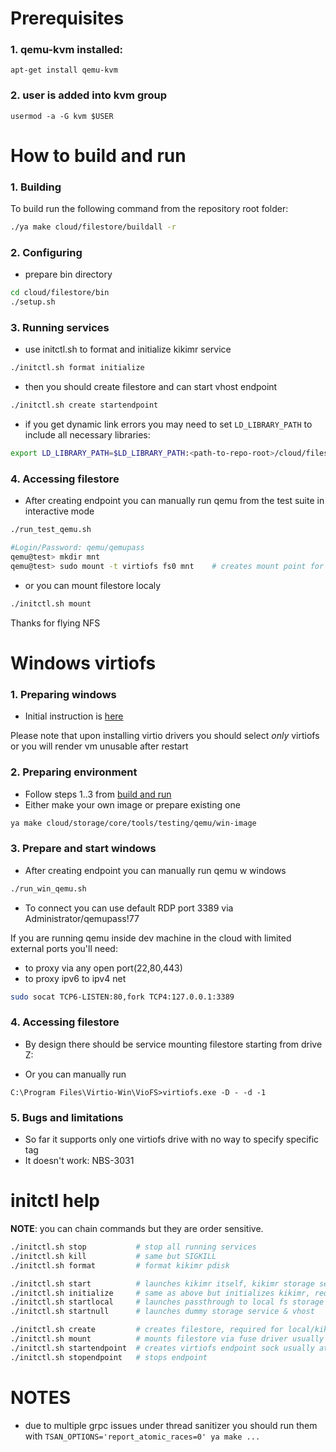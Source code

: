 # Prerequisites

### 1. qemu-kvm installed:
```
apt-get install qemu-kvm
```

### 2. user is added into kvm group
```
usermod -a -G kvm $USER
```

# How to build and run

### 1. Building
To build run the following command from the repository root folder:

```bash
./ya make cloud/filestore/buildall -r
```

### 2. Configuring
- prepare bin directory
```bash
cd cloud/filestore/bin
./setup.sh
```

### 3. Running services

- use initctl.sh to format and initialize kikimr service
```bash
./initctl.sh format initialize
```

- then you should create filestore and can start vhost endpoint
```bash
./initctl.sh create startendpoint
```

- if you get dynamic link errors you may need to set `LD_LIBRARY_PATH` to include all necessary libraries:
```bash
export LD_LIBRARY_PATH=$LD_LIBRARY_PATH:<path-to-repo-root>/cloud/filestore/apps/client
```

### 4. Accessing filestore
- After creating endpoint you can manually run qemu from the test suite in interactive mode
```bash
./run_test_qemu.sh

#Login/Password: qemu/qemupass
qemu@test> mkdir mnt
qemu@test> sudo mount -t virtiofs fs0 mnt    # creates mount point for the filestore
```

- or you can mount filestore localy
```bash
./initctl.sh mount
```

Thanks for flying NFS


# Windows virtiofs

### 1. Preparing windows

- Initial instruction is [here](https://virtio-fs.gitlab.io/howto-windows.html)

Please note that upon installing virtio drivers you should select _only_ virtiofs
or you will render vm unusable after restart

### 2. Preparing environment

- Follow steps 1..3 from [build and run](#how-to-build-and-run)
- Either make your own image or prepare existing one
```bash
ya make cloud/storage/core/tools/testing/qemu/win-image
```

### 3. Prepare and start windows
- After creating endpoint you can manually run qemu w windows
```bash
./run_win_qemu.sh
```

- To connect you can use default RDP port 3389 via Administrator/qemupass!77

If you are running qemu inside dev machine in the cloud with limited external ports you'll need:
- to proxy via any open port(22,80,443)
- to proxy ipv6 to ipv4 net

```bash
sudo socat TCP6-LISTEN:80,fork TCP4:127.0.0.1:3389
```

### 4. Accessing filestore
- By design there should be service mounting filestore starting from drive Z:

- Or you can manually run
```promt
C:\Program Files\Virtio-Win\VioFS>virtiofs.exe -D - -d -1
```

### 5. Bugs and limitations
- So far it supports only one virtiofs drive with no way to specify specific tag
- It doesn't work: NBS-3031


# initctl help
**NOTE**: you can chain commands but they are order sensitive.

```bash
./initctl.sh stop           # stop all running services
./initctl.sh kill           # same but SIGKILL
./initctl.sh format         # format kikimr pdisk

./initctl.sh start          # launches kikimr itself, kikimr storage service & vhost
./initctl.sh initialize     # same as above but initializes kikimr, required at first run and after format cmd
./initctl.sh startlocal     # launches passthrough to local fs storage service & vhost
./initctl.sh startnull      # launches dummy storage service & vhost

./initctl.sh create         # creates filestore, required for local/kikimr services at first run or after format
./initctl.sh mount          # mounts filestore via fuse driver usually at ~/nfs unless configuration changed
./initctl.sh startendpoint  # creates virtiofs endpoint sock usually at /tmp/vhost.sock
./initctl.sh stopendpoint   # stops endpoint
```

# NOTES
- due to multiple grpc issues under thread sanitizer you should run them with ```TSAN_OPTIONS='report_atomic_races=0' ya make ...```